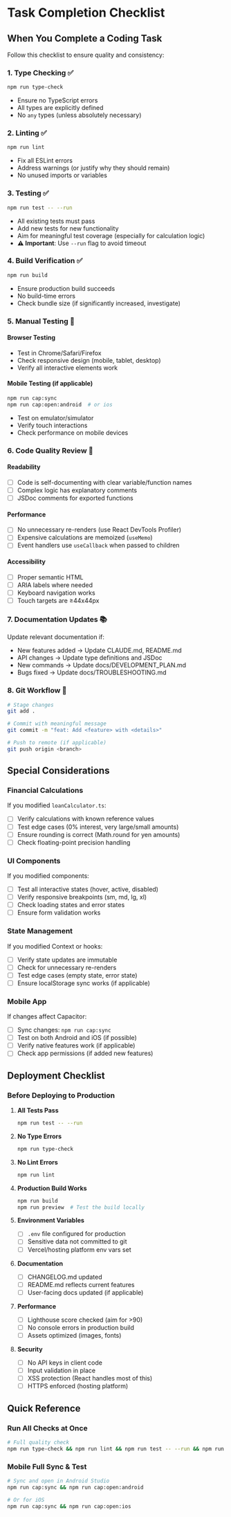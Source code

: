 # Task Completion Checklist

## When You Complete a Coding Task

Follow this checklist to ensure quality and consistency:

### 1. Type Checking ✅
```bash
npm run type-check
```
- Ensure no TypeScript errors
- All types are explicitly defined
- No `any` types (unless absolutely necessary)

### 2. Linting ✅
```bash
npm run lint
```
- Fix all ESLint errors
- Address warnings (or justify why they should remain)
- No unused imports or variables

### 3. Testing ✅
```bash
npm run test -- --run
```
- All existing tests must pass
- Add new tests for new functionality
- Aim for meaningful test coverage (especially for calculation logic)
- **⚠️ Important**: Use `--run` flag to avoid timeout

### 4. Build Verification ✅
```bash
npm run build
```
- Ensure production build succeeds
- No build-time errors
- Check bundle size (if significantly increased, investigate)

### 5. Manual Testing 🧪

#### Browser Testing
- Test in Chrome/Safari/Firefox
- Check responsive design (mobile, tablet, desktop)
- Verify all interactive elements work

#### Mobile Testing (if applicable)
```bash
npm run cap:sync
npm run cap:open:android  # or ios
```
- Test on emulator/simulator
- Verify touch interactions
- Check performance on mobile devices

### 6. Code Quality Review 📝

#### Readability
- [ ] Code is self-documenting with clear variable/function names
- [ ] Complex logic has explanatory comments
- [ ] JSDoc comments for exported functions

#### Performance
- [ ] No unnecessary re-renders (use React DevTools Profiler)
- [ ] Expensive calculations are memoized (`useMemo`)
- [ ] Event handlers use `useCallback` when passed to children

#### Accessibility
- [ ] Proper semantic HTML
- [ ] ARIA labels where needed
- [ ] Keyboard navigation works
- [ ] Touch targets are ≥44x44px

### 7. Documentation Updates 📚

Update relevant documentation if:
- New features added → Update CLAUDE.md, README.md
- API changes → Update type definitions and JSDoc
- New commands → Update docs/DEVELOPMENT_PLAN.md
- Bugs fixed → Update docs/TROUBLESHOOTING.md

### 8. Git Workflow 🔀

```bash
# Stage changes
git add .

# Commit with meaningful message
git commit -m "feat: Add <feature> with <details>"

# Push to remote (if applicable)
git push origin <branch>
```

## Special Considerations

### Financial Calculations
If you modified `loanCalculator.ts`:
- [ ] Verify calculations with known reference values
- [ ] Test edge cases (0% interest, very large/small amounts)
- [ ] Ensure rounding is correct (Math.round for yen amounts)
- [ ] Check floating-point precision handling

### UI Components
If you modified components:
- [ ] Test all interactive states (hover, active, disabled)
- [ ] Verify responsive breakpoints (sm, md, lg, xl)
- [ ] Check loading states and error states
- [ ] Ensure form validation works

### State Management
If you modified Context or hooks:
- [ ] Verify state updates are immutable
- [ ] Check for unnecessary re-renders
- [ ] Test edge cases (empty state, error state)
- [ ] Ensure localStorage sync works (if applicable)

### Mobile App
If changes affect Capacitor:
- [ ] Sync changes: `npm run cap:sync`
- [ ] Test on both Android and iOS (if possible)
- [ ] Verify native features work (if applicable)
- [ ] Check app permissions (if added new features)

## Deployment Checklist

### Before Deploying to Production

1. **All Tests Pass**
   ```bash
   npm run test -- --run
   ```

2. **No Type Errors**
   ```bash
   npm run type-check
   ```

3. **No Lint Errors**
   ```bash
   npm run lint
   ```

4. **Production Build Works**
   ```bash
   npm run build
   npm run preview  # Test the build locally
   ```

5. **Environment Variables**
   - [ ] `.env` file configured for production
   - [ ] Sensitive data not committed to git
   - [ ] Vercel/hosting platform env vars set

6. **Documentation**
   - [ ] CHANGELOG.md updated
   - [ ] README.md reflects current features
   - [ ] User-facing docs updated (if applicable)

7. **Performance**
   - [ ] Lighthouse score checked (aim for >90)
   - [ ] No console errors in production build
   - [ ] Assets optimized (images, fonts)

8. **Security**
   - [ ] No API keys in client code
   - [ ] Input validation in place
   - [ ] XSS protection (React handles most of this)
   - [ ] HTTPS enforced (hosting platform)

## Quick Reference

### Run All Checks at Once
```bash
# Full quality check
npm run type-check && npm run lint && npm run test -- --run && npm run build
```

### Mobile Full Sync & Test
```bash
# Sync and open in Android Studio
npm run cap:sync && npm run cap:open:android

# Or for iOS
npm run cap:sync && npm run cap:open:ios
```
